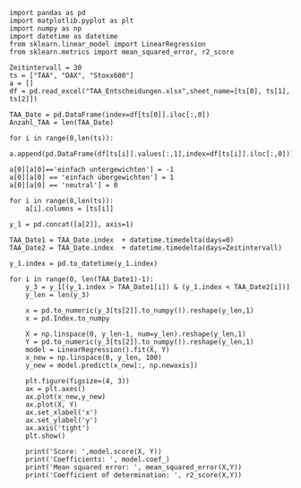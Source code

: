     import pandas as pd
    import matplotlib.pyplot as plt
    import numpy as np
    import datetime as datetime
    from sklearn.linear_model import LinearRegression
    from sklearn.metrics import mean_squared_error, r2_score

    Zeitintervall = 30
    ts = ["TAA", "DAX", "Stoxx600"]
    a = []
    df = pd.read_excel("TAA_Entscheidungen.xlsx",sheet_name=[ts[0], ts[1], ts[2]])

    TAA_Date = pd.DataFrame(index=df[ts[0]].iloc[:,0])
    Anzahl_TAA = len(TAA_Date)

    for i in range(0,len(ts)):
        a.append(pd.DataFrame(df[ts[i]].values[:,1],index=df[ts[i]].iloc[:,0]))

    a[0][a[0]=='einfach untergewichten'] = -1
    a[0][a[0] == 'einfach übergewichten'] = 1
    a[0][a[0] == 'neutral'] = 0

    for i in range(0,len(ts)):
        a[i].columns = [ts[i]]

    y_1 = pd.concat([a[2]], axis=1)

    TAA_Date1 = TAA_Date.index  + datetime.timedelta(days=0)
    TAA_Date2 = TAA_Date.index  + datetime.timedelta(days=Zeitintervall)

    y_1.index = pd.to_datetime(y_1.index)    

    for i in range(0, len(TAA_Date1)-1):
        y_3 = y_1[(y_1.index > TAA_Date1[i]) & (y_1.index < TAA_Date2[i])]
        y_len = len(y_3)

        x = pd.to_numeric(y_3[ts[2]].to_numpy()).reshape(y_len,1)
        x = pd.Index.to_numpy

        X = np.linspace(0, y_len-1, num=y_len).reshape(y_len,1)
        Y = pd.to_numeric(y_3[ts[2]].to_numpy()).reshape(y_len,1)
        model = LinearRegression().fit(X, Y) 
        x_new = np.linspace(0, y_len, 100)
        y_new = model.predict(x_new[:, np.newaxis])

        plt.figure(figsize=(4, 3))
        ax = plt.axes()
        ax.plot(x_new,y_new)
        ax.plot(X, Y)
        ax.set_xlabel('x')
        ax.set_ylabel('y')
        ax.axis('tight')
        plt.show()

        print('Score: ',model.score(X, Y))
        print('Coefficients: ', model.coef_)
        print('Mean squared error: ', mean_squared_error(X,Y))
        print('Coefficient of determination: ', r2_score(X,Y))
